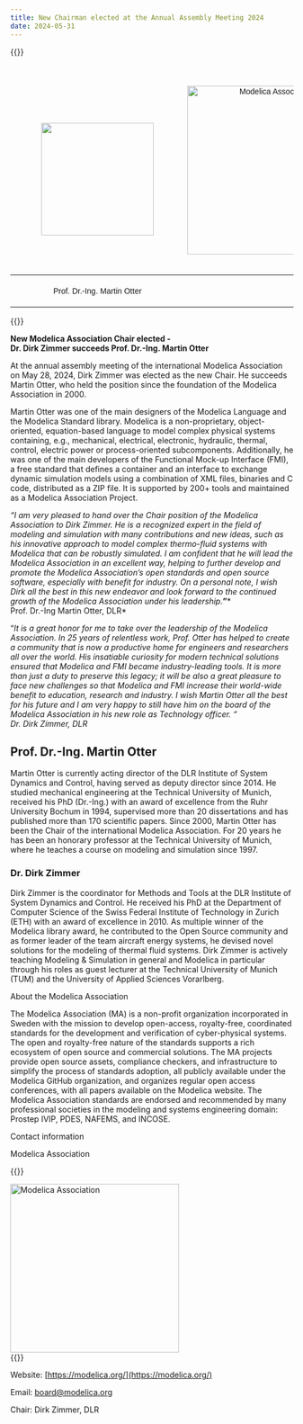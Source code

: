 ```yaml
---
title: New Chairman elected at the Annual Assembly Meeting 2024
date: 2024-05-31
---
```

{{<rawhtml>}}
<style type="text/css">
.tg  {border-collapse:collapse;border-spacing:0;}
.tg td{border-color:white;border-style:none;border-width:20px;font-family:Arial, sans-serif;font-size:14px;
  overflow:hidden;padding:20px 5px;word-break:normal;}
.tg th{border-color:black;border-style:solid;border-width:1px;font-family:Arial, sans-serif;font-size:14px;
  font-weight:normal;overflow:hidden;padding:20px 5px;word-break:normal;}
.tg .tg-0lax{text-align:center;vertical-align:bottom}
</style>
<table class="tg"><thead>
  <tr>
    <td class="tg-0lax">
            <img src="/images/MartinOtter.jpeg" height="200" style="margin: 50"/>
    </td>
    <td class="tg-0lax"> 
    &nbsp&nbsp&nbsp&nbsp&nbsp &nbsp&nbsp&nbsp&nbsp&nbsp &nbsp&nbsp&nbsp&nbsp&nbsp  
    <img src="/images/Modelica-Association.png" width="300" alt="Modelica Association"">
    &nbsp&nbsp&nbsp&nbsp&nbsp &nbsp&nbsp&nbsp&nbsp&nbsp &nbsp&nbsp&nbsp&nbsp&nbsp 
   </td>
    <td class="tg-0lax">
            <img src="/images/DirkZimmer.jpeg" height="200" style="margin: 50"/>   
    </td>
  </tr></thead>
    <tr>
    <td class="tg-0lax">
      Prof. Dr.-Ing. Martin Otter
    </td>
    <td class="tg-0lax">
    </td>
   <td class="tg-0lax">
      Dr-Ing. Dirk Zimmer
    </td>
    </tr>
</table>
{{</rawhtml>}}


**New Modelica Association Chair elected -   
Dr. Dirk Zimmer succeeds Prof. Dr.-Ing. Martin Otter**

At the annual assembly meeting of the international Modelica Association on May 28, 2024, Dirk Zimmer was elected as the new Chair. He succeeds Martin Otter, who held the position since the foundation of the Modelica Association in 2000.

Martin Otter was one of the main designers of the Modelica Language and the Modelica Standard library. Modelica is a non-proprietary, object-oriented, equation-based language to model complex physical systems containing, e.g., mechanical, electrical, electronic, hydraulic, thermal, control, electric power or process-oriented subcomponents. Additionally, he was one of the main developers of the Functional Mock-up Interface (FMI), a free standard that defines a container and an interface to exchange dynamic simulation models using a combination of XML files, binaries and C code, distributed as a ZIP file. It is supported by 200+ tools and maintained as a Modelica Association Project.

*“I am very pleased to hand over the Chair position of the Modelica Association to Dirk Zimmer. He is a recognized expert in the field of modeling and simulation with many contributions and new ideas, such as his innovative approach to model complex thermo-fluid systems with Modelica that can be robustly simulated. I am confident that he will lead the Modelica Association in an excellent way, helping to further develop and promote the Modelica Association’s open standards and open source software, especially with benefit for industry. On a personal note, I wish Dirk all the best in this new endeavor and look forward to the continued growth of the Modelica Association under his leadership.***”***  
Prof. Dr.-Ing Martin Otter, DLR*

“*It is a great honor for me to take over the leadership of the Modelica Association. In 25 years of relentless work, Prof. Otter has helped to create a community that is now a productive home for engineers and researchers all over the world. His insatiable curiosity for modern technical solutions ensured that Modelica and FMI became industry-leading tools. It is more than just a duty to preserve this legacy; it will be also a great pleasure to face new challenges so that Modelica and FMI increase their world-wide benefit to education, research and industry. I wish Martin Otter all the best for his future and I am very happy to still have him on the board of the Modelica Association in his new role as Technology officer. “  
Dr. Dirk Zimmer, DLR*

## Prof. Dr.-Ing. Martin Otter

Martin Otter is currently acting director of the DLR Institute of System Dynamics and Control, having served as deputy director since 2014. He studied mechanical engineering at the Technical University of Munich, received his PhD (Dr.-Ing.) with an award of excellence from the Ruhr University Bochum in 1994, supervised more than 20 dissertations and has published more than 170 scientific papers. Since 2000, Martin Otter has been the Chair of the international Modelica Association. For 20 years he has been an honorary professor at the Technical University of Munich, where he teaches a course on modeling and simulation since 1997.

### Dr. Dirk Zimmer

Dirk Zimmer is the coordinator for Methods and Tools at the DLR Institute of System Dynamics and Control. He received his PhD at the Department of Computer Science of the Swiss Federal Institute of Technology in Zurich (ETH) with an award of excellence in 2010. As multiple winner of the Modelica library award, he contributed to the Open Source community and as former leader of the team aircraft energy systems, he devised novel solutions for the modeling of thermal fluid systems. Dirk Zimmer is actively teaching Modeling & Simulation in general and Modelica in particular through his roles as guest lecturer at the Technical University of Munich (TUM) and the University of Applied Sciences Vorarlberg.

About the Modelica Association

The Modelica Association (MA) is a non-profit organization incorporated in Sweden with the mission to develop open-access, royalty-free, coordinated standards for the development and verification of cyber-physical systems. The open and royalty-free nature of the standards supports a rich ecosystem of open source and commercial solutions. The MA projects provide open source assets, compliance checkers, and infrastructure to simplify the process of standards adoption, all publicly available under the Modelica GitHub organization, and organizes regular open access conferences, with all papers available on the Modelica website. The Modelica Association standards are endorsed and recommended by many professional societies in the modeling and systems engineering domain: Prostep IVIP, PDES, NAFEMS, and INCOSE.

Contact information

Modelica Association

{{<rawhtml>}}
<style  type="text/css">
.leftbottom{text-align:left;vertical-align:bottom}  
</style>
<div class="leftbottom">
 <img src="/images/Modelica-Association.png" width="300" alt="Modelica Association">
</div>  
{{</rawhtml>}}

Website: [https://modelica.org/](https://modelica.org/)

Email: [board@modelica.org](mailto:board@modelica.org)

Chair: Dirk Zimmer, DLR
